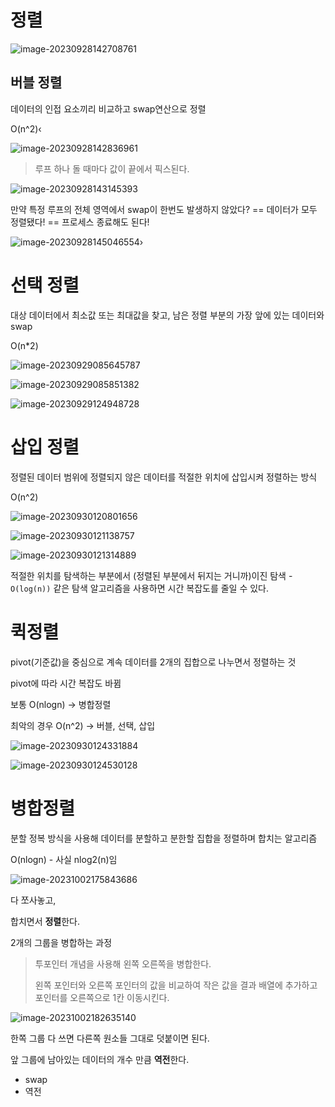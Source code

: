 # 정렬

![image-20230928142708761](./assets/image-20230928142708761.png)

## 버블 정렬

데이터의 인접 요소끼리 비교하고 swap연산으로 정렬

O(n^2)‹

![image-20230928142836961](./assets/image-20230928142836961.png)

> 루프 하나 돌 때마다 값이 끝에서 픽스된다. 

![image-20230928143145393](./assets/image-20230928143145393.png)

만약 특정 루프의 전체 영역에서 swap이 한번도 발생하지 않았다?
== 데이터가 모두 정렬됐다! == 프로세스 종료해도 된다!

![image-20230928145046554](./assets/image-20230928145046554.png)› 

# 선택 정렬

대상 데이터에서 최소값 또는 최대값을 찾고, 남은 정렬 부분의 가장 앞에 있는 데이터와 swap

O(n*2)

![image-20230929085645787](./assets/image-20230929085645787.png)

![image-20230929085851382](./assets/image-20230929085851382.png)

![image-20230929124948728](./assets/image-20230929124948728.png)

 # 삽입 정렬

정렬된 데이터 범위에 정렬되지 않은 데이터를 적절한 위치에 삽입시켜 정렬하는 방식

O(n^2)

![image-20230930120801656](./assets/image-20230930120801656.png)

![image-20230930121138757](./assets/image-20230930121138757.png)

![image-20230930121314889](./assets/image-20230930121314889.png)

적절한 위치를 탐색하는 부분에서 (정렬된 부분에서 뒤지는 거니까)이진 탐색 - `O(log(n))` 같은 탐색 알고리즘을 사용하면 시간 복잡도를 줄일 수 있다. 

# 퀵정렬

pivot(기준값)을 중심으로 계속 데이터를 2개의 집합으로 나누면서 정렬하는 것

pivot에 따라 시간 복잡도 바뀜

보통 O(nlogn) -> 병합정렬

최악의 경우 O(n^2) -> 버블, 선택, 삽입

![image-20230930124331884](./assets/image-20230930124331884.png)

![image-20230930124530128](./assets/image-20230930124530128.png)

# 병합정렬

분할 정복 방식을 사용해 데이터를 분할하고 분한할 집합을 정렬하며 합치는 알고리즘

O(nlogn) - 사실 nlog2(n)임

![image-20231002175843686](./assets/image-20231002175843686.png)

다 쪼사놓고,

합치면서 **정렬**한다. 

2개의 그룹을 병합하는 과정

> 투포인터 개념을 사용해 왼쪽 오른쪽을 병합한다. 
>
> 왼쪽 포인터와 오른쪽 포인터의 값을 비교하여 작은 값을 결과 배열에 추가하고 포인터를 오른쪽으로 1칸 이동시킨다.

![image-20231002182635140](./assets/image-20231002182635140.png)

한쪽 그룹 다 쓰면 다른쪽 원소들 그대로 덧붙이면 된다.

앞 그룹에 남아있는 데이터의 개수 만큼 **역전**한다.

* swap
* 역전